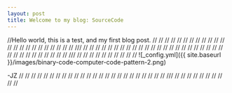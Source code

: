 ```yaml
---
layout: post
title: Welcome to my blog: SourceCode
---
```

//Hello world, this is a test, and my first blog post. // // // // // // // // // // // // // // // // // // // // 
// // // /// // // // // // // // // // // // // // // // // // // // // // // // // // // // // // // 
// // // /// // // // // // // // // // // 
![_config.yml]({{ site.baseurl }}/images/binary-code-computer-code-pattern-2.png)

-JZ
// // // // // // // // // // // // // // // // // // // // // 
// // // /// // // // // // // // // // // 

